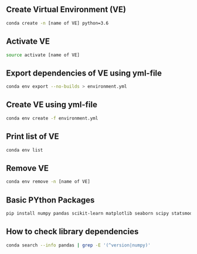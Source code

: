 ## **Create Virtual Environment (VE)**
```bash
conda create -n [name of VE] python=3.6
```

## Activate VE
```bash
source activate [name of VE]
```

## **Export dependencies of VE using yml-file**
```bash
conda env export --no-builds > environment.yml
```

## **Create VE using yml-file**
```bash
conda env create -f environment.yml
```

## **Print list of VE**
```bash
conda env list
```

## **Remove VE**
```bash
conda env remove -n [name of VE]
```

## **Basic PYthon Packages**
```bash
pip install numpy pandas scikit-learn matplotlib seaborn scipy statsmodels
```

## **How to check library dependencies**
```bash
conda search --info pandas | grep -E '(^version|numpy)'
```
